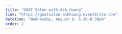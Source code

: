 ```yaml
---
title: "GOAT Salon with Ash Huang"
link: "https://goatsalon-ashhuang.eventbrite.com"
datetime: "Wednesday, August 9, 6:30-8:30pm"
order: 2
---
```

